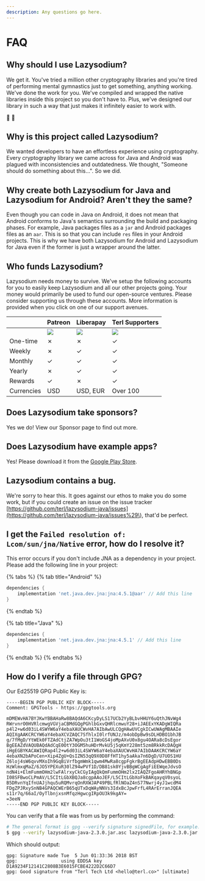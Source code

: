 ```yaml
---
description: Any questions go here.
---
```


# FAQ

## Why should I use Lazysodium?

We get it. You've tried a million other cryptography libraries and you're tired of performing mental gymnastics just to get something, anything working. We've done the work for you. We've compiled and wrapped the native libraries inside this project so you don't have to. Plus, we've designed our library in such a way that just makes it infinitely easier to work with.

💯 💯

## Why is this project called Lazysodium?

We wanted developers to have an effortless experience using cryptography. Every cryptography library we came across for Java and Android was plagued with inconsistencies and outdatedness. We thought, "Someone should do something about this...". So we did.

## Why create both Lazysodium for Java and Lazysodium for Android? Aren't they the same?

Even though you can code in Java on Android, it does not mean that Android conforms to Java's semantics surrounding the build and packaging phases. For example, Java packages files as a `jar` and Android packages files as an `aar`. This is so that you can include `res` files in your Android projects. This is why we have both Lazysodium for Android and Lazysodium for Java even if the former is just a wrapper around the latter.

## Who funds Lazysodium?

Lazysodium needs money to survive. We've setup the following accounts for you to easily keep Lazysodium and all our other projects going. Your money would primarily be used to fund our open-source ventures. Please consider supporting us through these accounts. More information is provided when you click on one of our support avenues.

|  | Patreon | Liberapay | Terl Supporters |
| --- | --- | --- | --- |
|  | [![](https://filedn.com/lssh2fV92SE8dRT5CWJvvSy/patron_button.png)](https://www.patreon.com/terlacious) | [![](https://filedn.com/lssh2fV92SE8dRT5CWJvvSy/liberapay.png)](https://liberapay.com/terlacious/) | [![](https://filedn.com/lssh2fV92SE8dRT5CWJvvSy/terl_slant_square.png)](https://terl.co/support-us) |
| One-time | ✗ | ✗ | ✓ |
| Weekly | ✗ | ✓ | ✓ |
| Monthly | ✓ | ✓ | ✓ |
| Yearly | ✗ | ✓ | ✓ |
| Rewards | ✓ | ✗ | ✓ |
| Currencies | USD | USD, EUR | Over 100 |

## Does Lazysodium take sponsors?

Yes we do! View our Sponsor page to find out more.

## Does Lazysodium have example apps?

Yes! Please download it from the [Google Play Store](https://play.google.com/store/apps/details?id=com.goterl.lazycode.lazysodium.example).

## Lazysodium contains a bug.

We're sorry to hear this. It goes against our ethos to make you do some work, but if you could create an issue on the issue tracker [https://github.com/terl/lazysodium-java/issues](https://github.com/terl/lazysodium-java/issues%29\), that'd be perfect.

## I get the `Failed resolution of: Lcom/sun/jna/Native` error, how do I resolve it?

This error occurs if you don't include JNA as a dependency in your project. Please add the following line in your project:

{% tabs %}
{% tab title="Android" %}
```groovy
dependencies {
    implementation 'net.java.dev.jna:jna:4.5.1@aar' // Add this line
}
```
{% endtab %}

{% tab title="Java" %}
```groovy
dependencies {
    implementation 'net.java.dev.jna:jna:4.5.1' // Add this line
}
```
{% endtab %}
{% endtabs %}

## How do I verify a file through GPG?

Our Ed25519 GPG Public Key is:

```text
-----BEGIN PGP PUBLIC KEY BLOCK-----
Comment: GPGTools - https://gpgtools.org

mDMEWvHA7BYJKwYBBAHaRw8BAQdA6CKcyDyLS17UCb2YyBLbvHHUY6uQthJNvWg4
RWrvnrO0HVRlcmwgVGVjaCBMdGQgPGhlbGxvQHRlcmwuY28+iJAEExYKADgWIQRa
p4l2+w6d03iL4SWYW6aY4ebaXAUCWvHA7AIbAwULCQgHAwUVCgkICwUWAgMBAAIe
AQIXgAAKCRCYW6aY4ebaXCVZAQC7SfhlxI0lrfUNJz/m4obDpBw9sDLHDBO1bhJB
g/7fMgD/YtWEk0FTZAdCtjZA7WpOu3tI1WoGS4joMpAXvU0x8gu4OARa8cDsEgor
BgEEAZdVAQUBAQdAdCqE0OtY3OGM5huHDrMvkU5j5qKmY228mt5zm8RkkRcDAQgH
iHgEGBYKACAWIQRap4l2+w6d03iL4SWYW6aY4ebaXAUCWvHA7AIbDAAKCRCYW6aY
4ebaXN2bAPoCen+Xip4ZgU+QsIZN53qQ9X0D8FfHT1hy5aAka7n6DgD/U7UOS1HU
Z6loj4sW6qvvMXoIh9GqBiVrfbgmWmk1qwm4MwRa8cgpFgkrBgEEAdpHDwEBB0Ds
HzWlmxqMaZ/6JO5YPEXuR30lZ94wPVf1D/DB81sk0YjvBBgWCgAgFiEEWqeJdvsO
ndN4i+ElmFummOHm2lwFAlrxyCkCGyIAgQkQmFummOHm2lx2IAQZFgoAHRYhBNGp
I08SFBwoCLPmAV/L5CItLGbXBQJa8cgpAAoJEF/L5CItLGbXoFkBAKqayqV0syoL
B5DRvnYqIfnUAJjhqu5uRQMvrqOnRXWJAP49PBLfRlNOaZ4nS77Nwrj4yJ1wcdM4
FDgZPJRxySnNB4GPAQCWErB65qUTxDqWAyNNVs3IdxBcJpwFrfL4RArErranJQEA
s11r7q/66aI/OyTlbnjxsnMfqzHgwcgIRpOU3k9kgAY=
=3eeN
-----END PGP PUBLIC KEY BLOCK-----
```

You can verify that a file was from us by performing the command:

```bash
# The general format is gpg --verify signature signedFile, for example:
$ gpg --verify lazysodium-java-2.3.0.jar.asc lazysodium-java-2.3.0.jar
```

Which should output:

```text
gpg: Signature made Tue  5 Jun 01:33:36 2018 BST
gpg:                using EDDSA key D1A9234F12141C2808B3E6015FCBE4222D2C66D7
gpg: Good signature from "Terl Tech Ltd <hello@terl.co>" [ultimate]
```

